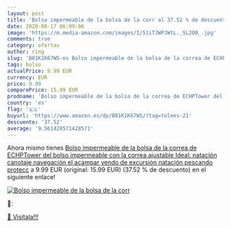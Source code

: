 ```yaml
---
layout: post
title: 'Bolso impermeable de la bolsa de la corr al 37.52 % de descuento'
date: 2020-08-17 06:09:06
image: 'https://m.media-amazon.com/images/I/51iTJWPJWtL._SL200_.jpg'
comments: true
category: ofertas
author: ring
slug: 'B01K1K67WS-es Bolso impermeable de la bolsa de la correa de ECHPTower...'
tags: bolso
actualPrice: 9.99 EUR
currency: EUR
price: 9.99
comparePrice: 15.99 EUR
prodname: 'Bolso impermeable de la bolsa de la correa de ECHPTower del bolso impermeable con la correa ajustable Ideal: natación  canotaje  navegación  el acampar  yendo de excursión  natación  pescando  protecc'
country: 'es'
flag: '🇪🇸'
buyurl: 'https://www.amazon.es/dp/B01K1K67WS/?tag=tolees-21'
descuento: '37.52'
average: '9.561428571428571'
---
```


Ahora mismo tienes [Bolso impermeable de la bolsa de la correa de ECHPTower del bolso impermeable con la correa ajustable Ideal: natación  canotaje  navegación  el acampar  yendo de excursión  natación  pescando  protecc](https://www.amazon.es/dp/B01K1K67WS/?tag=tolees-21) a 9.99 EUR (original: 15.99 EUR) (37.52 %  de descuento) en el siguiente enlace!

[![Bolso impermeable de la bolsa de la corr](https://m.media-amazon.com/images/I/51iTJWPJWtL._SL200_.jpg)](https://www.amazon.es/dp/B01K1K67WS/?tag=tolees-21)

🔎:


[🛒 Visítala!!!](https://www.amazon.es/dp/B01K1K67WS/?tag=tolees-21)
